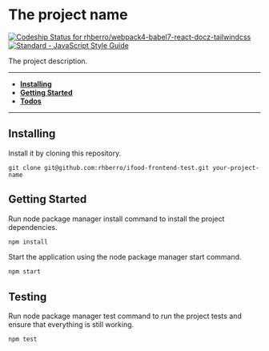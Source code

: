 # The project name

[ ![Codeship Status for rhberro/webpack4-babel7-react-docz-tailwindcss](https://app.codeship.com/projects/e9f2bb50-b214-0136-7c29-3ec818f64420/status?branch=deployment)](https://app.codeship.com/projects/310634)
[![Standard - JavaScript Style Guide](https://img.shields.io/badge/code%20style-standard-brightgreen.svg)](http://standardjs.com/)

The project description.

---

- [**Installing**](#installing)
- [**Getting Started**](#getting-started)
- [**Todos**](#todos)

---

## Installing

Install it by cloning this repository.

```
git clone git@github.com:rhberro/ifood-frontend-test.git your-project-name
```

## Getting Started

Run node package manager install command to install the project dependencies.

```js
npm install
```

Start the application using the node package manager start command.

```js
npm start
```

## Testing

Run node package manager test command to run the project tests and ensure that everything is still working.

```js
npm test
```
